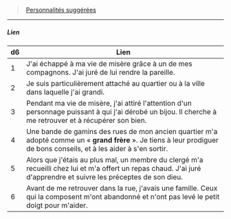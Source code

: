﻿> [Personnalités suggérées](hd_background_misereux_personnalites_suggerees.md)

---

##### Lien

|d6|Lien|
|---|---|
|1|J'ai échappé à ma vie de misère grâce à un de mes compagnons. J'ai juré de lui rendre la pareille.|
|2|Je suis particulièrement attaché au quartier ou à la ville dans laquelle j'ai grandi.|
|3|Pendant ma vie de misère, j'ai attiré l'attention d'un personnage puissant à qui j'ai dérobé un bijou. Il cherche à me retrouver et à récupérer son bien.|
|4|Une bande de gamins des rues de mon ancien quartier m'a adopté comme un « **grand frère** ». Je tiens à leur prodiguer de bons conseils, et à les aider à s'en sortir.|
|5|Alors que j'étais au plus mal, un membre du clergé m'a recueilli chez lui et m'a offert un repas chaud. J'ai juré d'apprendre et suivre les préceptes de son dieu.|
|6|Avant de me retrouver dans la rue, j'avais une famille. Ceux qui la composent m'ont abandonné et n'ont pas levé le petit doigt pour m'aider.|

